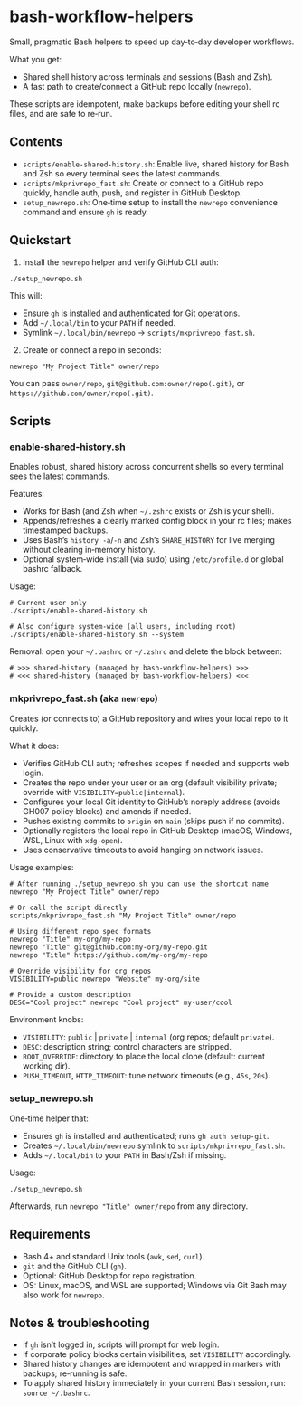 # bash-workflow-helpers

Small, pragmatic Bash helpers to speed up day‑to‑day developer workflows.

What you get:

- Shared shell history across terminals and sessions (Bash and Zsh).
- A fast path to create/connect a GitHub repo locally (`newrepo`).

These scripts are idempotent, make backups before editing your shell rc files, and are safe to re‑run.

## Contents

- `scripts/enable-shared-history.sh`: Enable live, shared history for Bash and Zsh so every terminal sees the latest commands.
- `scripts/mkprivrepo_fast.sh`: Create or connect to a GitHub repo quickly, handle auth, push, and register in GitHub Desktop.
- `setup_newrepo.sh`: One‑time setup to install the `newrepo` convenience command and ensure `gh` is ready.

## Quickstart

1) Install the `newrepo` helper and verify GitHub CLI auth:

```
./setup_newrepo.sh
```

This will:

- Ensure `gh` is installed and authenticated for Git operations.
- Add `~/.local/bin` to your `PATH` if needed.
- Symlink `~/.local/bin/newrepo` → `scripts/mkprivrepo_fast.sh`.

2) Create or connect a repo in seconds:

```
newrepo "My Project Title" owner/repo
```

You can pass `owner/repo`, `git@github.com:owner/repo(.git)`, or `https://github.com/owner/repo(.git)`.

## Scripts

### enable-shared-history.sh

Enables robust, shared history across concurrent shells so every terminal sees the latest commands.

Features:

- Works for Bash (and Zsh when `~/.zshrc` exists or Zsh is your shell).
- Appends/refreshes a clearly marked config block in your rc files; makes timestamped backups.
- Uses Bash’s `history -a`/`-n` and Zsh’s `SHARE_HISTORY` for live merging without clearing in‑memory history.
- Optional system‑wide install (via sudo) using `/etc/profile.d` or global bashrc fallback.

Usage:

```
# Current user only
./scripts/enable-shared-history.sh

# Also configure system‑wide (all users, including root)
./scripts/enable-shared-history.sh --system
```

Removal: open your `~/.bashrc` or `~/.zshrc` and delete the block between:

```
# >>> shared-history (managed by bash-workflow-helpers) >>>
# <<< shared-history (managed by bash-workflow-helpers) <<<
```

### mkprivrepo_fast.sh (aka `newrepo`)

Creates (or connects to) a GitHub repository and wires your local repo to it quickly.

What it does:

- Verifies GitHub CLI auth; refreshes scopes if needed and supports web login.
- Creates the repo under your user or an org (default visibility private; override with `VISIBILITY=public|internal`).
- Configures your local Git identity to GitHub’s noreply address (avoids GH007 policy blocks) and amends if needed.
- Pushes existing commits to `origin` on `main` (skips push if no commits).
- Optionally registers the local repo in GitHub Desktop (macOS, Windows, WSL, Linux with `xdg-open`).
- Uses conservative timeouts to avoid hanging on network issues.

Usage examples:

```
# After running ./setup_newrepo.sh you can use the shortcut name
newrepo "My Project Title" owner/repo

# Or call the script directly
scripts/mkprivrepo_fast.sh "My Project Title" owner/repo

# Using different repo spec formats
newrepo "Title" my-org/my-repo
newrepo "Title" git@github.com:my-org/my-repo.git
newrepo "Title" https://github.com/my-org/my-repo

# Override visibility for org repos
VISIBILITY=public newrepo "Website" my-org/site

# Provide a custom description
DESC="Cool project" newrepo "Cool project" my-user/cool
```

Environment knobs:

- `VISIBILITY`: `public` | `private` | `internal` (org repos; default `private`).
- `DESC`: description string; control characters are stripped.
- `ROOT_OVERRIDE`: directory to place the local clone (default: current working dir).
- `PUSH_TIMEOUT`, `HTTP_TIMEOUT`: tune network timeouts (e.g., `45s`, `20s`).

### setup_newrepo.sh

One‑time helper that:

- Ensures `gh` is installed and authenticated; runs `gh auth setup-git`.
- Creates `~/.local/bin/newrepo` symlink to `scripts/mkprivrepo_fast.sh`.
- Adds `~/.local/bin` to your `PATH` in Bash/Zsh if missing.

Usage:

```
./setup_newrepo.sh
```

Afterwards, run `newrepo "Title" owner/repo` from any directory.

## Requirements

- Bash 4+ and standard Unix tools (`awk`, `sed`, `curl`).
- `git` and the GitHub CLI (`gh`).
- Optional: GitHub Desktop for repo registration.
- OS: Linux, macOS, and WSL are supported; Windows via Git Bash may also work for `newrepo`.

## Notes & troubleshooting

- If `gh` isn’t logged in, scripts will prompt for web login.
- If corporate policy blocks certain visibilities, set `VISIBILITY` accordingly.
- Shared history changes are idempotent and wrapped in markers with backups; re‑running is safe.
- To apply shared history immediately in your current Bash session, run: `source ~/.bashrc`.
